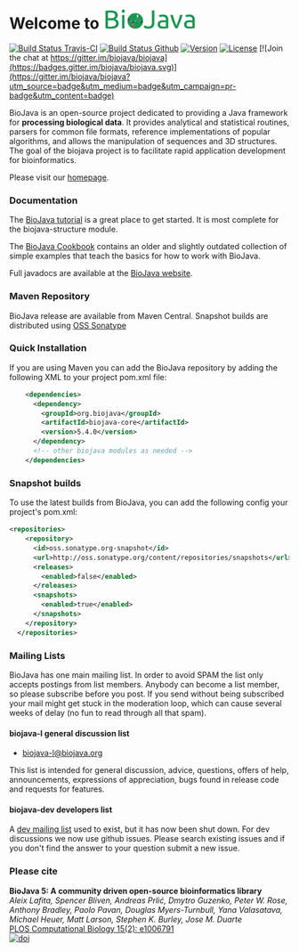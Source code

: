 # Welcome to <img src="logo-full.png" height="35"/>

[![Build Status Travis-CI](https://travis-ci.com/biojava/biojava.svg?branch=master)](https://travis-ci.com/biojava/biojava)
[![Build Status Github](https://github.com/biojava/biojava/actions/workflows/ci.yaml/badge.svg)](https://github.com/biojava/biojava/actions)
[![Version](http://img.shields.io/badge/version-5.4.0-blue.svg?style=flat)](https://github.com/biojava/biojava/releases/tag/biojava-5.4.0)
[![License](http://img.shields.io/badge/license-LGPL_2.1-blue.svg?style=flat)](https://github.com/biojava/biojava/blob/master/LICENSE)
[![Join the chat at https://gitter.im/biojava/biojava](https://badges.gitter.im/biojava/biojava.svg)](https://gitter.im/biojava/biojava?utm_source=badge&utm_medium=badge&utm_campaign=pr-badge&utm_content=badge)


BioJava is an open-source project dedicated to providing a Java framework for **processing biological data**. It provides analytical and statistical routines, parsers for common file formats, reference implementations of popular algorithms, and allows the manipulation of sequences and 3D structures. The goal of the biojava project is to facilitate rapid application development for bioinformatics.

Please visit our [homepage](http://biojava.org/).

### Documentation

The [BioJava tutorial](https://github.com/biojava/biojava-tutorial) is a great place to get started. It is most complete for the biojava-structure module.

The [BioJava Cookbook](http://biojava.org/wiki/BioJava:CookBook4.0/) contains an older and slightly outdated collection of simple examples that teach the basics for how to work with BioJava.

Full javadocs are available at the [BioJava website](http://biojava.org/docs/api).

### Maven Repository

BioJava release are available from Maven Central. Snapshot builds are distributed using [OSS Sonatype](https://oss.sonatype.org/content/repositories/snapshots/org/biojava)

### Quick Installation

If you are using Maven you can add the BioJava repository by adding the following XML to your project pom.xml file:

```xml
    <dependencies>
      <dependency>
        <groupId>org.biojava</groupId>
        <artifactId>biojava-core</artifactId>
        <version>5.4.0</version>
      </dependency>
      <!-- other biojava modules as needed -->
    </dependencies>
```

### Snapshot builds

To use the latest builds from BioJava, you can add the following config your project's pom.xml:

```xml
<repositories>
    <repository>
      <id>oss.sonatype.org-snapshot</id>
      <url>http://oss.sonatype.org/content/repositories/snapshots</url>
      <releases>
        <enabled>false</enabled>
      </releases>
      <snapshots>
        <enabled>true</enabled>
      </snapshots>
    </repository>
  </repositories>
  ```

### Mailing Lists

BioJava has one main mailing list. In order to avoid SPAM the list only accepts postings from list members. Anybody can become a list member, so please subscribe before you post. If you send without being subscribed your mail might get stuck in the moderation loop, which can cause several weeks of delay (no fun to read through all that spam).

#### biojava-l general discussion list

* [biojava-l@biojava.org](http://lists.open-bio.org/mailman/listinfo/biojava-l)

This list is intended for general discussion, advice, questions, offers of help, announcements, expressions of appreciation, bugs found in release code and requests for features.

#### biojava-dev developers list

A [dev mailing list](http://lists.open-bio.org/mailman/listinfo/biojava-dev) used to exist, but it has now been shut down. For dev discussions we now use github issues. Please search existing issues and if you don't find the answer to your question submit a new issue.

### Please cite


**BioJava 5: A community driven open-source bioinformatics library**<br/>
*Aleix Lafita, Spencer Bliven, Andreas Prlić, Dmytro Guzenko, Peter W. Rose, Anthony Bradley, Paolo Pavan, Douglas Myers-Turnbull, Yana Valasatava, Michael Heuer, Matt Larson, Stephen K. Burley, Jose M. Duarte* <br/>
[PLOS Computational Biology 15(2): e1006791](http://dx.plos.org/10.1371/journal.pcbi.1006791) <br/>
[![doi](http://img.shields.io/badge/doi-10.1371%2Fjournal.pcbi.1006791-blue.svg?style=flat)](https://doi.org/10.1371/journal.pcbi.1006791)

